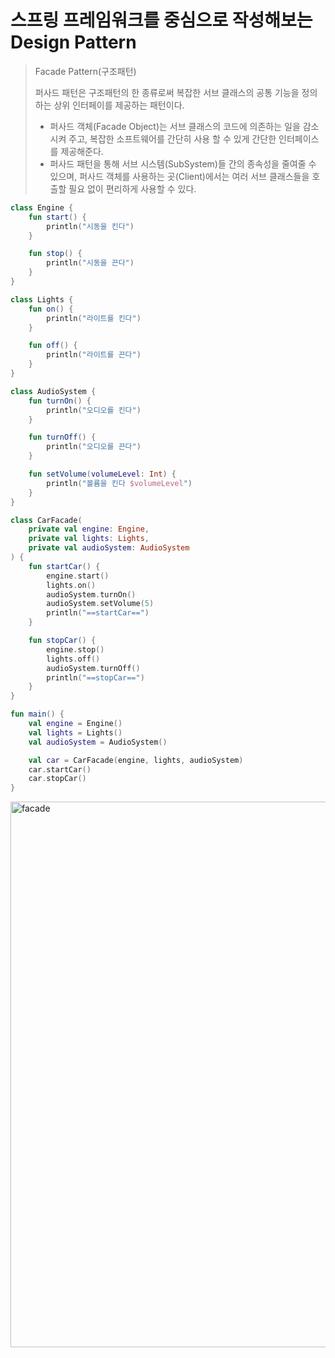 # 스프링 프레임워크를 중심으로 작성해보는 Design Pattern
> Facade Pattern(구조패턴)
> 
> 퍼사드 패턴은 구조패턴의 한 종류로써 복잡한 서브 클래스의 공통 기능을 정의하는 상위 인터페이를 제공하는 패턴이다.
> 
> - 퍼사드 객체(Facade Object)는 서브 클래스의 코드에 의존하는 일을 감소시켜 주고, 복잡한 소프트웨어를 간단히 사용 할 수 있게 간단한 인터페이스를 제공해준다.
> - 퍼사드 패턴을 통해 서브 시스템(SubSystem)들 간의 종속성을 줄여줄 수 있으며, 퍼사드 객체를 사용하는 곳(Client)에서는 여러 서브 클래스들을 호출할 필요 없이 편리하게 사용할 수 있다.

```kotlin
class Engine {
    fun start() {
        println("시동을 킨다")
    }

    fun stop() {
        println("시동을 끈다")
    }
}

class Lights {
    fun on() {
        println("라이트를 킨다")
    }

    fun off() {
        println("라이트를 끈다")
    }
}

class AudioSystem {
    fun turnOn() {
        println("오디오를 킨다")
    }

    fun turnOff() {
        println("오디오를 끈다")
    }

    fun setVolume(volumeLevel: Int) {
        println("볼륨을 킨다 $volumeLevel")
    }
}

class CarFacade(
    private val engine: Engine,
    private val lights: Lights,
    private val audioSystem: AudioSystem
) {
    fun startCar() {
        engine.start()
        lights.on()
        audioSystem.turnOn()
        audioSystem.setVolume(5)
        println("==startCar==")
    }

    fun stopCar() {
        engine.stop()
        lights.off()
        audioSystem.turnOff()
        println("==stopCar==")
    }
}

fun main() {
    val engine = Engine()
    val lights = Lights()
    val audioSystem = AudioSystem()

    val car = CarFacade(engine, lights, audioSystem)
    car.startCar()
    car.stopCar()
}
```

<img width="873" alt="facade" src="https://github.com/user-attachments/assets/1bec1198-d610-4844-81bf-8f36ae0e223f">
